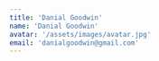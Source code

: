 ```yaml
---
title: 'Danial Goodwin'
name: 'Danial Goodwin'
avatar: '/assets/images/avatar.jpg'
email: 'danialgoodwin@gmail.com'
---
```


